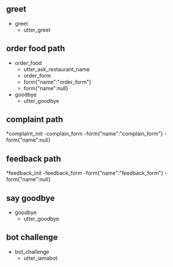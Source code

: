 ## greet
* greet
	- utter_greet

<!-- ## path 1
* order_food
	- info_form
	- form{"name": "info_form"}
	- form{"name":null}
	- order_form
	- form{"name":"order_form"}
	- form{"name":null}
* goodbye
	- utter_goodbye -->

## order food path
* order_food
    - utter_ask_restaurant_name
	- order_form
	- form{"name":"order_form"}
	- form{"name":null}
* goodbye
	- utter_goodbye





<!-- ## complain path
*complain_init
    -utter_confirm_complain 
*affirm
    -complain_form
    -form{"name":"complain_form"}
    -form{"name":"null"}
    <!-- -utter_complain_values
*affirm  
    -utter_goodbye --> 
## complaint path
*complaint_init
	-complain_form
	-form{"name":"complain_form"}
	-form{"name":null}

## feedback path
*feedback_init
	-feedback_form
	-form{"name":"feedback_form"}
	-form{"name":null}









## say goodbye
* goodbye
  - utter_goodbye

## bot challenge
* bot_challenge
  - utter_iamabot
